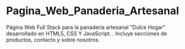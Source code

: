 # Pagina_Web_Panaderia_Artesanal
Página Web Full Stack para la panadería artesanal "Dulce Hogar" desarrollado en HTML5, CSS Y JavaScript. . Incluye secciones de productos, contacto y sobre nosotros. 
